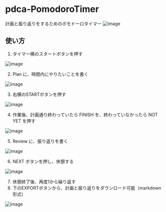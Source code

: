 # pdca-PomodoroTimer
計画と振り返りをするためのポモドーロタイマー
![image](https://user-images.githubusercontent.com/38606036/233862405-d6ddbc0d-1977-4ba2-904d-14ed0c4483a7.png)
<!-- もう少しいい感じに使い方書く -->
## 使い方
1. タイマー横のスタートボタンを押す

![image](https://user-images.githubusercontent.com/38606036/233862641-de23a91a-4cb2-4088-a6e4-e477cdb37780.png)

2. Plan に、時間内にやりたいことを書く

![image](https://user-images.githubusercontent.com/38606036/233862689-d23734db-663b-46ea-8e73-2c4a3bcaa18f.png)

3. 右横のSTARTボタンを押す

![image](https://user-images.githubusercontent.com/38606036/233862705-b72fff91-7cfa-4dd7-97ec-e69494f301c0.png)

4. 作業後、計画通り終わっていたら FINISH を、終わっていなかったら NOT YET を押す

![image](https://user-images.githubusercontent.com/38606036/233862730-33b1f907-439b-406d-bd5b-69cc03a1d0ec.png)

5. Review に、振り返りを書く

![image](https://user-images.githubusercontent.com/38606036/233862777-7a8d27ac-84fe-4f0c-9cdf-8a22bb65f1de.png)

6. NEXT ボタンを押し、休憩する

![image](https://user-images.githubusercontent.com/38606036/233862789-8d1768d2-4b93-489f-8d7a-1078c0c4b691.png)

7. 休憩終了後、再度1から繰り返す
8. 下のEXPORTボタンから、計画と振り返りをダウンロード可能（markdown形式）

![image](https://user-images.githubusercontent.com/38606036/233862803-e9ee4cde-5fd4-4343-a16f-43da2ef4d6b3.png)
